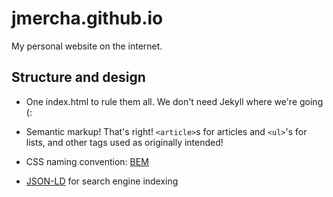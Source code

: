 # jmercha.github.io

My personal website on the internet.

## Structure and design

* One index.html to rule them all. We don't need Jekyll where we're going (:

* Semantic markup! That's right! `<article>`s for articles and `<ul>`'s for lists, and other tags used as originally intended!

* CSS naming convention: [BEM](http://getbem.com/)

* [JSON-LD](https://json-ld.org/) for search engine indexing
